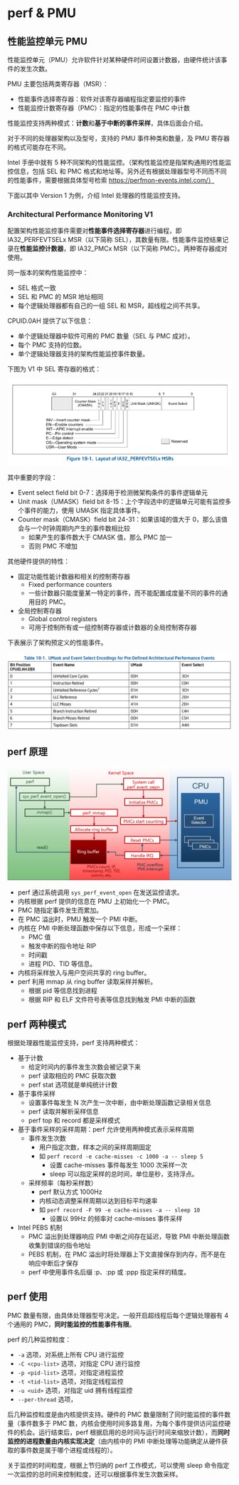 # perf & PMU

## 性能监控单元 PMU

性能监控单元（PMU）允许软件针对某种硬件时间设置计数器，由硬件统计该事件的发生次数。

PMU 主要包括两类寄存器（MSR）：

- 性能事件选择寄存器：软件对该寄存器编程指定要监控的事件
- 性能监控计数寄存器（PMC）：指定的性能事件在 PMC 中计数

性能监控支持两种模式：**计数**和**基于中断的事件采样**，具体后面会介绍。

对于不同的处理器架构以及型号，支持的 PMU 事件种类和数量，及 PMU 寄存器的格式可能存在不同。

Intel 手册中就有 5 种不同架构的性能监控。（架构性能监控是指架构通用的性能监控信息，包括 SEL 和 PMC 格式和地址等。另外还有根据处理器型号不同而不同的性能事件，需要根据具体型号检索 https://perfmon-events.intel.com/）

下面以其中 Version 1 为例，介绍 Intel 处理器的性能监控支持。

### Architectural Performance Monitoring V1

配置架构性能监控事件需要对**性能事件选择寄存器**进行编程，即IA32_PERFEVTSELx MSR（以下简称 SEL），其数量有限。性能事件监控结果记录在**性能监控计数器**，即 IA32_PMCx MSR（以下简称 PMC）。两种寄存器成对使用。

同一版本的架构性能监控中：

- SEL 格式一致
- SEL 和 PMC 的 MSR 地址相同
- 每个逻辑处理器都有自己的一组 SEL 和 MSR，超线程之间不共享。

CPUID.0AH 提供了以下信息：

- 单个逻辑处理器中软件可用的 PMC 数量（SEL 与 PMC 成对）。
- 每个 PMC 支持的位数。
- 单个逻辑处理器支持的架构性能监控事件数量。

下图为 V1 中 SEL 寄存器的格式：

![](images/perf_pmu.assets/image-20220312104515.png)

其中重要的字段：

- Event select field bit 0-7：选择用于检测微架构条件的事件逻辑单元
- Unit mask（UMASK）field bit 8-15：上个字段选中的逻辑单元可能有监控多个事件的能力，使用 UMASK 指定具体事件。
- Counter mask（CMASK）field bit 24-31：如果该域的值大于 0，那么该值会与一个时钟周期内产生的事件数相比较
  - 如果产生的事件数大于 CMASK 值，那么 PMC 加一
  - 否则 PMC 不增加

其他硬件提供的特性：

- 固定功能性能计数器和相关的控制寄存器
  - Fixed performance counters
  - 一些计数器只能度量某一特定的事件，而不能配置成度量不同的事件的通用目的 PMC。
- 全局控制寄存器
  - Global control registers
  - 可用于控制所有或一组控制寄存器或计数器的全局控制寄存器

下表展示了架构预定义的性能事件。

![](images/perf_pmu.assets/image-20220312105629.png)

## perf 原理

![](images/perf_pmu.assets/image-20220314103305.png)

- perf 通过系统调用 `sys_perf_event_open` 在发送监控请求。
- 内核根据 perf 提供的信息在 PMU 上初始化一个 PMC。
- PMC 随指定事件发生而累加。
- 在 PMC 溢出时，PMU 触发一个 PMI 中断。
- 内核在 PMI 中断处理函数中保存以下信息，形成一个采样：
  - PMC 值
  - 触发中断的指令地址 RIP
  - 时间戳
  - 进程 PID、TID 等信息。
- 内核将采样放入与用户空间共享的 ring buffer。
- perf 利用 mmap 从 ring buffer 读取采样并解析。
  - 根据 pid 等信息找到进程
  - 根据 RIP 和 ELF 文件符号表等信息找到触发 PMI 中断的函数

## perf 两种模式

根据处理器性能监控支持，perf 支持两种模式：

- 基于计数
  - 给定时间内的事件发生次数会被记录下来
  - perf 读取相应的 PMC 获取次数
  - perf stat 选项就是单纯统计计数
- 基于事件采样
  - 设置事件每发生 N 次产生一次中断，由中断处理函数记录相关信息
  - perf 读取并解析采样信息
  - perf top 和 record 都是采样模式
- 基于事件采样的采样周期：perf 允许使用两种模式表示采样周期
  - 事件发生次数
    - 用户指定次数，样本之间的采样周期固定
    - 如 `perf record -e cache-misses -c 1000 -a -- sleep 5`
      - 设置 cache-misses 事件每发生 1000 次采样一次
      - sleep 可以指定采样的总时间，单位是秒，支持浮点。
  - 采样频率（每秒采样数）
    - perf 默认方式 1000Hz
    - 内核动态调整采样周期以达到目标平均速率
    - 如 `perf record -F 99 -e cache-misses -a -- sleep 10`
      - 设置以 99Hz 的频率对 cache-misses 事件采样
- Intel PEBS 机制
  - PMC 溢出到处理器响应 PMI 中断之间存在延迟，导致 PMI 中断处理函数收集到错误的指令地址
  - PEBS 机制，在 PMC 溢出时将处理器上下文直接保存到内存，而不是在响应中断后才保存
  - perf 中使用事件名后缀 :p、:pp 或 :ppp 指定采样的精度。


## perf 使用

PMC 数量有限，由具体处理器型号决定。一般开启超线程后每个逻辑处理器有 4 个通用的 PMC，**同时能监控的性能事件有限**。

perf 的几种监控粒度：

- `-a` 选项，对系统上所有 CPU 进行监控
- `-C <cpu-list>` 选项，对指定 CPU 进行监控
- `-p <pid-list>` 选项，对指定进程监控
- `-t <tid-list>` 选项，对指定线程监控
- `-u <uid>` 选项，对指定 uid 拥有线程监控
- `--per-thread` 选项，

后几种监控粒度是由内核提供支持。硬件的 PMC 数量限制了同时能监控的事件数量（事件数多于 PMC 数，内核会使用时间多路复用，为每个事件提供访问监控硬件的机会。运行结束后，perf 根据启用的总时间与运行时间来缩放计数），而**同时监控的进程数量由内核实现决定**（由内核中的 PMI 中断处理等功能确定从硬件获取的事件数是属于哪个进程或线程的）。

关于监控的时间粒度，根据上节归纳的 perf 工作模式，可以使用 sleep 命令指定一次监控的总时间来控制粒度，还可以根据事件发生次数采样。